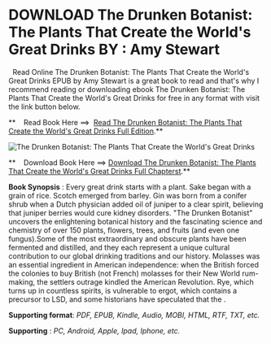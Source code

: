  **DOWNLOAD The Drunken Botanist: The Plants That Create the World's Great Drinks BY : Amy Stewart**
===================================================================================================

  Read Online The Drunken Botanist: The Plants That Create the World's Great Drinks EPUB by Amy Stewart is a great book to read and that's why I recommend reading or downloading ebook The Drunken Botanist: The Plants That Create the World's Great Drinks for free in any format with visit the link button below.

**    Read Book Here ==>  [Read The Drunken Botanist: The Plants That Create the World's Great Drinks Full Edition](https://goodreadbook.site/?book=1616200464).**

![The Drunken Botanist: The Plants That Create the World's Great Drinks](https://i.gr-assets.com/images/S/compressed.photo.goodreads.com/books/1404581364l/16277245.jpg)

**    Download Book Here ==> [Download The Drunken Botanist: The Plants That Create the World's Great Drinks Full Chapterst](https://goodreadbook.site/?book=1616200464).**

**Book Synopsis** : Every great drink starts with a plant. Sake began with a grain of rice. Scotch emerged from barley. Gin was born from a conifer shrub when a Dutch physician added oil of juniper to a clear spirit, believing that juniper berries would cure kidney disorders. "The Drunken Botanist" uncovers the enlightening botanical history and the fascinating science and chemistry of over 150 plants, flowers, trees, and fruits (and even one fungus).Some of the most extraordinary and obscure plants have been fermented and distilled, and they each represent a unique cultural contribution to our global drinking traditions and our history. Molasses was an essential ingredient in American independence: when the British forced the colonies to buy British (not French) molasses for their New World rum-making, the settlers outrage kindled the American Revolution. Rye, which turns up in countless spirits, is vulnerable to ergot, which contains a precursor to LSD, and some historians have speculated that the .

**Supporting format**: _PDF, EPUB, Kindle, Audio, MOBI, HTML, RTF, TXT, etc._

**Supporting** : _PC, Android, Apple, Ipad, Iphone, etc._